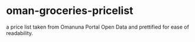 # oman-groceries-pricelist
a price list taken from Omanuna Portal Open Data and prettified for ease of readability. 
